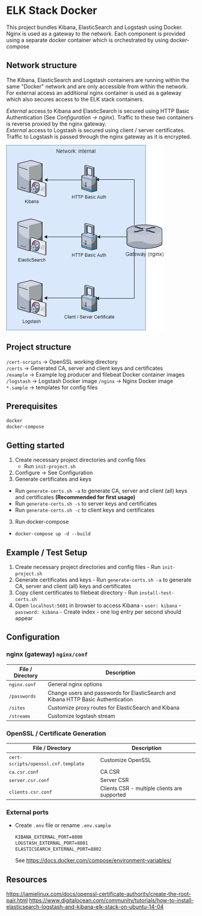 # ELK Stack Docker

This project bundles Kibana, ElasticSearch and Logstash using Docker. Nginx is used as a gateway to the network. Each component is provided using a separate docker container which is orchestrated by using docker-compose

## Network structure

The Kibana, ElasticSearch and Logstash containers are running within the same "Docker" network and are only accessible from within the network. For external access an additional nginx container is used as a gateway which also secures access to the ELK stack containers.

*External* access to Kibana and ElasticSearch is secured using HTTP Basic Authentication (See *Configuration -> nginx*). Traffic to these two containers is reverse proxied by the nginx gateway.  
*External* access to Logstash is secured using client / server certificates. Traffic to Logstash is passed through the nginx gateway as it is encrypted.

![Network overview](network-overview.png "Network Overview")

## Project structure

`/cert-scripts` -> OpenSSL working directory  
`/certs` -> Generated CA, server and client keys and certificates  
`/example` -> Example log producer and filebeat Docker container images
`/logstash` -> Logstash Docker image
`/nginx` -> Nginx Docker image  
`*.sample` -> templates for config files

## Prerequisites

```
docker
docker-compose
```

## Getting started

1. Create necessary project directories and config files
   - Run `init-project.sh`
2. Configure -> See Configuration
2. Generate certificates and keys
  - Run `generate-certs.sh -a` to generate CA, server and client (all) keys and certificates **(Recommended for first usage)**
  - Run `generate-certs.sh -s` to server keys and certificates
  - Run `generate-certs.sh -c` to client keys and certificates
3. Run docker-compose
  - `docker-compose up -d --build`

## Example / Test Setup

  1. Create necessary project directories and config files
    - Run `init-project.sh`    
  2. Generate certificates and keys
    - Run `generate-certs.sh -a` to generate CA, server and client (all) keys and certificates
  3. Copy client certificates to filebeat directory
    - Run `install-test-certs.sh`
  4. Open `localhost:5601` in browser to access Kibana
    - `user: kibana`
    - `password: kibana`
    - Create index
    - one log entry per second should appear

## Configuration

### nginx (gateway) `nginx/conf`
File / Directory | Description
--- | ---
`nginx.conf` | General nginx options
`/passwords` | Change users and passwords for ElasticSearch and Kibana HTTP Basic Authentication
`/sites` | Customize proxy routes for ElasticSearch and Kibana
`/streams` | Customize logstash stream

### OpenSSL / Certificate Generation
File / Directory | Description
--- | ---
`cert-scripts/openssl.cnf.template` | Customize OpenSSL
`ca.csr.conf` | CA CSR
`server.csr.conf` | Server CSR
`clients.csr.conf` | Clients CSR - multiple clients are supported

### External ports
* Create `.env` file or rename `.env.sample`
  ```
  KIBANA_EXTERNAL_PORT=8800
  LOGSTASH_EXTERNAL_PORT=8801
  ELASTICSEARCH_EXTERNAL_PORT=8802
  ```
  See <https://docs.docker.com/compose/environment-variables/>


## Resources

<https://jamielinux.com/docs/openssl-certificate-authority/create-the-root-pair.html> <https://www.digitalocean.com/community/tutorials/how-to-install-elasticsearch-logstash-and-kibana-elk-stack-on-ubuntu-14-04>
